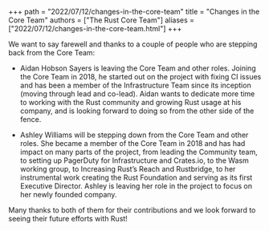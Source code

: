 +++
path = "2022/07/12/changes-in-the-core-team"
title = "Changes in the Core Team"
authors = ["The Rust Core Team"]
aliases = ["2022/07/12/changes-in-the-core-team.html"]
+++

We want to say farewell and thanks to a couple of people who are stepping back from the Core Team:

* Aidan Hobson Sayers is leaving the Core Team and other roles. Joining the Core Team in 2018, he started out on the project with fixing CI issues and has been a member of the Infrastructure Team since its inception (moving through lead and co-lead). Aidan wants to dedicate more time to working with the Rust community and growing Rust usage at his company, and is looking forward to doing so from the other side of the fence.

* Ashley Williams will be stepping down from the Core Team and other roles. She became a member of the Core Team in 2018 and has had impact on many parts of the project, from leading the Community team, to setting up PagerDuty for Infrastructure and Crates.io, to the Wasm working group, to Increasing Rust’s Reach and Rustbridge, to her instrumental work creating the Rust Foundation and serving as its first Executive Director. Ashley is leaving her role in the project to focus on her newly founded company.

Many thanks to both of them for their contributions and we look forward to seeing their future efforts with Rust!
